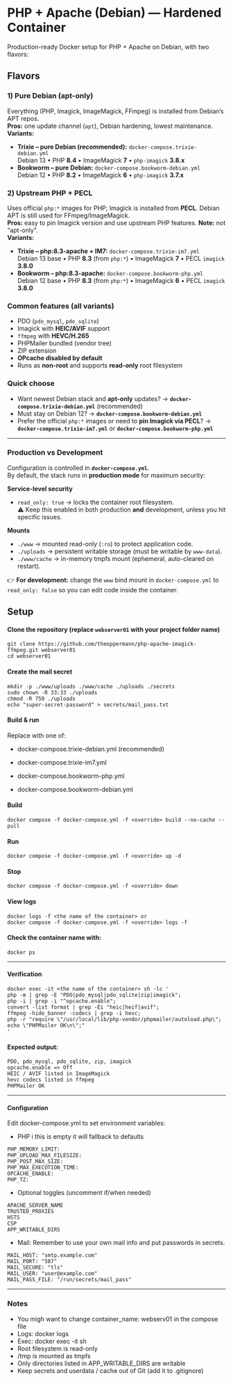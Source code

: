# PHP + Apache (Debian) — Hardened Container

Production-ready Docker setup for PHP + Apache on Debian, with two flavors:

## Flavors

### 1) Pure Debian (apt-only)
Everything (PHP, Imagick, ImageMagick, FFmpeg) is installed from Debian’s APT repos.  
**Pros:** one update channel (`apt`), Debian hardening, lowest maintenance.  
**Variants:**
- **Trixie – pure Debian (recommended):** `docker-compose.trixie-debian.yml`  
  Debian 13 • PHP **8.4** • ImageMagick **7** • `php-imagick` **3.8.x**
- **Bookworm – pure Debian:** `docker-compose.bookworm-debian.yml`  
  Debian 12 • PHP **8.2** • ImageMagick **6** • `php-imagick` **3.7.x**

### 2) Upstream PHP + PECL
Uses official `php:*` images for PHP; Imagick is installed from **PECL**. Debian APT is still used for FFmpeg/ImageMagick.  
**Pros:** easy to pin Imagick version and use upstream PHP features. **Note:** not “apt-only”.  
**Variants:**
- **Trixie – php:8.3-apache + IM7:** `docker-compose.trixie-im7.yml`  
  Debian 13 base • PHP **8.3** (from `php:*`) • ImageMagick **7** • PECL `imagick` **3.8.0**
- **Bookworm – php:8.3-apache:** `docker-compose.bookworm-php.yml`  
  Debian 12 base • PHP **8.3** (from `php:*`) • ImageMagick **6** • PECL `imagick` **3.8.0**

### Common features (all variants)

- PDO (`pdo_mysql`, `pdo_sqlite`)
- Imagick with **HEIC/AVIF** support
- `ffmpeg` with **HEVC/H.265**
- PHPMailer bundled (vendor tree)
- ZIP extension
- **OPcache disabled by default**
- Runs as **non-root** and supports **read-only** root filesystem

### Quick choose

- Want newest Debian stack and **apt-only** updates? → **`docker-compose.trixie-debian.yml`** (recommended)  
- Must stay on Debian 12? → **`docker-compose.bookworm-debian.yml`**  
- Prefer the official `php:*` images or need to **pin Imagick via PECL**? → **`docker-compose.trixie-im7.yml`** or **`docker-compose.bookworm-php.yml`**

---
### Production vs Development

Configuration is controlled in **`docker-compose.yml`**.  
By default, the stack runs in **production mode** for maximum security:

**Service-level security**
- `read_only: true` → locks the container root filesystem.  
  ⚠️ Keep this enabled in both production **and** development, unless you hit specific issues.  

**Mounts**
- `./www` → mounted read-only (`:ro`) to protect application code.  
- `./uploads` → persistent writable storage (must be writable by `www-data`).  
- `./www/cache` → in-memory tmpfs mount (ephemeral, auto-cleared on restart).  

👉 **For development:** change the `www` bind mount in `docker-compose.yml` to `read_only: false` so you can edit code inside the container.

## Setup

#### Clone the repository (replace `webserver01` with your project folder name)
```
git clone https://github.com/theoppermann/php-apache-imagick-ffmpeg.git webserver01
cd webserver01
```
#### Create the mail secret
```
mkdir -p ./www/uploads ./www/cache ./uploads ./secrets
sudo chown -R 33:33 ./uploads
chmod -R 750 ./uploads
echo "super-secret-password" > secrets/mail_pass.txt
```
#### Build & run

Replace <override> with one of:

- docker-compose.trixie-debian.yml (recommended)

- docker-compose.trixie-im7.yml

- docker-compose.bookworm-php.yml

- docker-compose.bookworm-debian.yml

#### Build
```
docker compose -f docker-compose.yml -f <override> build --no-cache --pull
```

#### Run
```
docker compose -f docker-compose.yml -f <override> up -d
```

#### Stop
```
docker compose -f docker-compose.yml -f <override> down
```
#### View logs
```
docker logs -f <the name of the container> or
docker compose -f docker-compose.yml -f <override> logs -f
```

#### Check the container name with:
```
docker ps
```
---

#### Verification
```
docker exec -it <the name of the container> sh -lc '
php -m | grep -E "PDO|pdo_mysql|pdo_sqlite|zip|imagick";
php -i | grep -i "^opcache.enable";
convert -list format | grep -Ei "heic|heif|avif";
ffmpeg -hide_banner -codecs | grep -i hevc;
php -r "require \"/usr/local/lib/php-vendor/phpmailer/autoload.php\"; echo \"PHPMailer OK\n\";"
'

```
#### Expected output:
```
PDO, pdo_mysql, pdo_sqlite, zip, imagick
opcache.enable => Off
HEIC / AVIF listed in ImageMagick
hevc codecs listed in ffmpeg
PHPMailer OK
```
---

#### Configuration

Edit docker-compose.yml to set environment variables:

- PHP i this is empty it will fallback to defaults
```
PHP_MEMORY_LIMIT:
PHP_UPLOAD_MAX_FILESIZE:
PHP_POST_MAX_SIZE:
PHP_MAX_EXECUTION_TIME:
OPCACHE_ENABLE:
PHP_TZ:
```

- Optional toggles (uncomment if/when needed)
```
APACHE_SERVER_NAME
TRUSTED_PROXIES
HSTS
CSP
APP_WRITABLE_DIRS
```
- Mail: Remember to use your own mail info and put passwords in secrets.
```
MAIL_HOST: "smtp.example.com"
MAIL_PORT: "587"
MAIL_SECURE: "tls"
MAIL_USER: "user@example.com"
MAIL_PASS_FILE: "/run/secrets/mail_pass"
```
---

### Notes

- You migh want to change container_name: webserv01 in the compose file
- Logs: docker logs <the name of the container>
- Exec: docker exec -it <the name of the container> sh
- Root filesystem is read-only
- /tmp is mounted as tmpfs
- Only directories listed in APP_WRITABLE_DIRS are writable
- Keep secrets and userdata / cache out of Git (add it to .gitignore)
